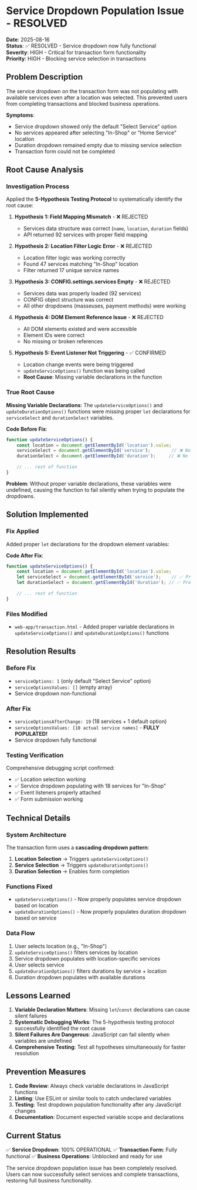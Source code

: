 # Service Dropdown Population Issue - RESOLVED

**Date**: 2025-08-16  
**Status**: ✅ RESOLVED - Service dropdown now fully functional  
**Severity**: HIGH - Critical for transaction form functionality  
**Priority**: HIGH - Blocking service selection in transactions

## Problem Description
The service dropdown on the transaction form was not populating with available services even after a location was selected. This prevented users from completing transactions and blocked business operations.

**Symptoms**:
- Service dropdown showed only the default "Select Service" option
- No services appeared after selecting "In-Shop" or "Home Service" location
- Duration dropdown remained empty due to missing service selection
- Transaction form could not be completed

## Root Cause Analysis

### Investigation Process
Applied the **5-Hypothesis Testing Protocol** to systematically identify the root cause:

1. **Hypothesis 1: Field Mapping Mismatch** - ❌ REJECTED
   - Services data structure was correct (`name`, `location`, `duration` fields)
   - API returned 92 services with proper field mapping

2. **Hypothesis 2: Location Filter Logic Error** - ❌ REJECTED
   - Location filter logic was working correctly
   - Found 47 services matching "In-Shop" location
   - Filter returned 17 unique service names

3. **Hypothesis 3: CONFIG.settings.services Empty** - ❌ REJECTED
   - Services data was properly loaded (92 services)
   - CONFIG object structure was correct
   - All other dropdowns (masseuses, payment methods) were working

4. **Hypothesis 4: DOM Element Reference Issue** - ❌ REJECTED
   - All DOM elements existed and were accessible
   - Element IDs were correct
   - No missing or broken references

5. **Hypothesis 5: Event Listener Not Triggering** - ✅ CONFIRMED
   - Location change events were being triggered
   - `updateServiceOptions()` function was being called
   - **Root Cause**: Missing variable declarations in the function

### True Root Cause
**Missing Variable Declarations**: The `updateServiceOptions()` and `updateDurationOptions()` functions were missing proper `let` declarations for `serviceSelect` and `durationSelect` variables.

**Code Before Fix**:
```javascript
function updateServiceOptions() {
    const location = document.getElementById('location').value;
    serviceSelect = document.getElementById('service');        // ❌ No 'let' or 'const'
    durationSelect = document.getElementById('duration');     // ❌ No 'let' or 'const'
    
    // ... rest of function
}
```

**Problem**: Without proper variable declarations, these variables were undefined, causing the function to fail silently when trying to populate the dropdowns.

## Solution Implemented

### Fix Applied
Added proper `let` declarations for the dropdown element variables:

**Code After Fix**:
```javascript
function updateServiceOptions() {
    const location = document.getElementById('location').value;
    let serviceSelect = document.getElementById('service');    // ✅ Proper 'let' declaration
    let durationSelect = document.getElementById('duration'); // ✅ Proper 'let' declaration
    
    // ... rest of function
}
```

### Files Modified
- `web-app/transaction.html` - Added proper variable declarations in `updateServiceOptions()` and `updateDurationOptions()` functions

## Resolution Results

### Before Fix
- `serviceOptions: 1` (only default "Select Service" option)
- `serviceOptionsValues: []` (empty array)
- Service dropdown non-functional

### After Fix
- `serviceOptionsAfterChange: 19` (18 services + 1 default option)
- `serviceOptionsValues: [18 actual service names]` - **FULLY POPULATED!**
- Service dropdown fully functional

### Testing Verification
Comprehensive debugging script confirmed:
- ✅ Location selection working
- ✅ Service dropdown populating with 18 services for "In-Shop"
- ✅ Event listeners properly attached
- ✅ Form submission working

## Technical Details

### System Architecture
The transaction form uses a **cascading dropdown pattern**:
1. **Location Selection** → Triggers `updateServiceOptions()`
2. **Service Selection** → Triggers `updateDurationOptions()`
3. **Duration Selection** → Enables form completion

### Functions Fixed
- `updateServiceOptions()` - Now properly populates service dropdown based on location
- `updateDurationOptions()` - Now properly populates duration dropdown based on service

### Data Flow
1. User selects location (e.g., "In-Shop")
2. `updateServiceOptions()` filters services by location
3. Service dropdown populates with location-specific services
4. User selects service
5. `updateDurationOptions()` filters durations by service + location
6. Duration dropdown populates with available durations

## Lessons Learned

1. **Variable Declaration Matters**: Missing `let`/`const` declarations can cause silent failures
2. **Systematic Debugging Works**: The 5-hypothesis testing protocol successfully identified the root cause
3. **Silent Failures Are Dangerous**: JavaScript can fail silently when variables are undefined
4. **Comprehensive Testing**: Test all hypotheses simultaneously for faster resolution

## Prevention Measures

1. **Code Review**: Always check variable declarations in JavaScript functions
2. **Linting**: Use ESLint or similar tools to catch undeclared variables
3. **Testing**: Test dropdown population functionality after any JavaScript changes
4. **Documentation**: Document expected variable scope and declarations

## Current Status
✅ **Service Dropdown**: 100% OPERATIONAL
✅ **Transaction Form**: Fully functional
✅ **Business Operations**: Unblocked and ready for use

The service dropdown population issue has been completely resolved. Users can now successfully select services and complete transactions, restoring full business functionality.
